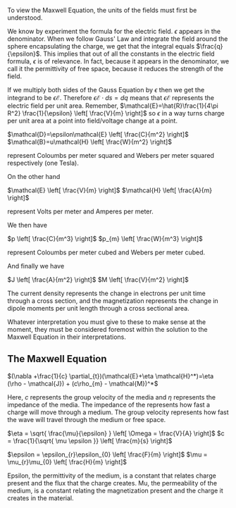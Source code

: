To view the Maxwell Equation, the units of the fields must first be understood.

We know by experiment the formula for the electric field. $\epsilon$ appears in the denominator. When we follow Gauss' Law and integrate the field around the sphere encapsulating the charge, we get that the integral equals $\frac{q}{\epsilon}$. This implies that out of all the constants in the electric field formula, $\epsilon$ is of relevance. In fact, because it appears in the denominator, we call it the permittivity of free space, because it reduces the strength of the field.

If we multiply both sides of the Gauss Equation by $\epsilon$ then we get the integrand to be $\epsilon \mathcal{E}$. Therefore $\epsilon \mathcal{E} \cdot ds = dq$  means that $\epsilon \mathcal{E}$ represents the electric field per unit area. Remember, $\mathcal{E}=\hat{R}\frac{1}{4\pi R^2} \frac{1}{\epsilon} \left[ \frac{V}{m} \right]$ so $\epsilon$ in a way turns charge per unit area at a point into field/voltage change at a point.

$\mathcal{D}=\epsilon\mathcal{E} \left[ \frac{C}{m^2} \right]$
$\mathcal{B}=u\mathcal{H} \left[ \frac{W}{m^2} \right]$

represent Coloumbs per meter squared and Webers per meter squared respectively (one Tesla). 

On the other hand 

$\mathcal{E} \left[ \frac{V}{m} \right]$
$\mathcal{H} \left[ \frac{A}{m} \right]$

represent Volts per meter and Amperes per meter.

We then have 

$p \left[ \frac{C}{m^3} \right]$ 
$p_{m} \left[ \frac{W}{m^3} \right]$

represent Coloumbs per meter cubed and Webers per meter cubed.

And finally we have

$J \left[ \frac{A}{m^2} \right]$
$M \left[ \frac{V}{m^2} \right]$

The current density represents the change in electrons per unit time through a cross section, and the magnetization represents the change in dipole moments per unit length through a cross sectional area.

Whatever interpretation you must give to these to make sense at the moment, they must be considered foremost within the solution to the Maxwell Equation in their interpretations.

## The Maxwell Equation

$(\nabla +\frac{1}{c} \partial_{t})(\mathcal{E}+\eta \mathcal{H}^*)=\eta (\rho - \mathcal{J}) + (c\rho_{m} - \mathcal{M})^*$

Here, $c$ represents the group velocity of the media and $\eta$ represents the impedance of the media. The impedance of the represents how fast a charge will move through a medium. The group velocity represents how fast the wave will travel through the medium or free space.

$\eta = \sqrt{ \frac{\mu}{\epsilon} } \left[ \Omega = \frac{V}{A} \right]$
$c = \frac{1}{\sqrt{ \mu \epsilon }} \left[ \frac{m}{s} \right]$

$\epsilon = \epsilon_{r}\epsilon_{0} \left[ \frac{F}{m} \right]$
$\mu = \mu_{r}\mu_{0} \left[ \frac{H}{m} \right]$

Epsilon, the permittivity of the medium, is a constant that relates charge present and the flux that the charge creates. Mu, the permeability of the medium, is a constant relating the magnetization present and the charge it creates in the material.